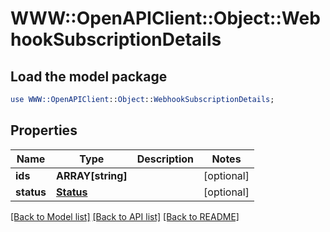 # WWW::OpenAPIClient::Object::WebhookSubscriptionDetails

## Load the model package
```perl
use WWW::OpenAPIClient::Object::WebhookSubscriptionDetails;
```

## Properties
Name | Type | Description | Notes
------------ | ------------- | ------------- | -------------
**ids** | **ARRAY[string]** |  | [optional] 
**status** | [**Status**](Status.md) |  | [optional] 

[[Back to Model list]](../README.md#documentation-for-models) [[Back to API list]](../README.md#documentation-for-api-endpoints) [[Back to README]](../README.md)


